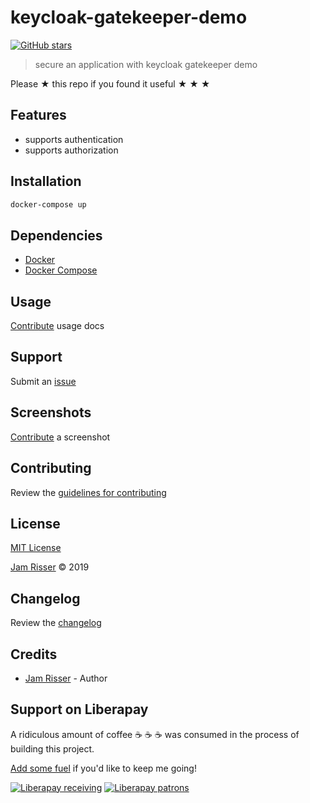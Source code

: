 # keycloak-gatekeeper-demo

[![GitHub stars](https://img.shields.io/github/stars/codejamninja/keycloak-gatekeeper-demo.svg?style=social&label=Stars)](https://github.com/codejamninja/keycloak-gatekeeper-demo)

> secure an application with keycloak gatekeeper demo

Please ★ this repo if you found it useful ★ ★ ★


## Features

* supports authentication
* supports authorization


## Installation

```sh
docker-compose up
```


## Dependencies

* [Docker](https://www.docker.com)
* [Docker Compose](https://docs.docker.com/compose)


## Usage

[Contribute](https://github.com/codejamninja/keycloak-gatekeeper-demo/blob/master/CONTRIBUTING.md) usage docs


## Support

Submit an [issue](https://github.com/codejamninja/keycloak-gatekeeper-demo/issues/new)


## Screenshots

[Contribute](https://github.com/codejamninja/keycloak-gatekeeper-demo/blob/master/CONTRIBUTING.md) a screenshot


## Contributing

Review the [guidelines for contributing](https://github.com/codejamninja/keycloak-gatekeeper-demo/blob/master/CONTRIBUTING.md)


## License

[MIT License](https://github.com/codejamninja/keycloak-gatekeeper-demo/blob/master/LICENSE)

[Jam Risser](https://codejam.ninja) © 2019


## Changelog

Review the [changelog](https://github.com/codejamninja/keycloak-gatekeeper-demo/blob/master/CHANGELOG.md)


## Credits

* [Jam Risser](https://codejam.ninja) - Author


## Support on Liberapay

A ridiculous amount of coffee ☕ ☕ ☕ was consumed in the process of building this project.

[Add some fuel](https://liberapay.com/codejamninja/donate) if you'd like to keep me going!

[![Liberapay receiving](https://img.shields.io/liberapay/receives/codejamninja.svg?style=flat-square)](https://liberapay.com/codejamninja/donate)
[![Liberapay patrons](https://img.shields.io/liberapay/patrons/codejamninja.svg?style=flat-square)](https://liberapay.com/codejamninja/donate)
